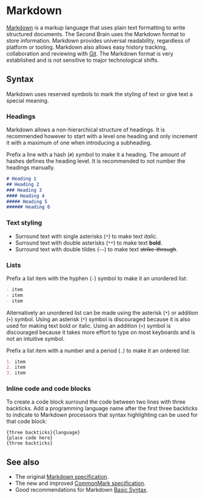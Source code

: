 # Markdown

[Markdown](https://en.wikipedia.org/wiki/Markdown) is a markup language that uses plain text formatting to write structured documents.
The Second Brain uses the Markdown format to store information.
Markdown provides universal readability, regardless of platform or tooling.
Markdown also allows easy history tracking, collaboration and reviewing with [Git](/git.md). 
The Markdown format is very established and is not sensitive to major technological shifts.

## Syntax

Markdown uses reserved symbols to mark the styling of text or give text a special meaning.

### Headings

Markdown allows a non-hierarchical structure of headings.
It is recommended however to start with a level one heading and only increment it with a maximum of one when introducing a subheading.

Prefix a line with a hash (`#`) symbol to make it a heading.
The amount of hashes defines the heading level.
It is recommended to not number the headings manually.

```md
# Heading 1
## Heading 2
### Heading 3
#### Heading 4
##### Heading 5
###### Heading 6
```

### Text styling

- Surround text with single asterisks (`*`) to make text *italic*.
- Surround text with double asterisks (`**`) to make text **bold**.
- Surround text with double tildes (`~~`) to make text ~~strike-through~~.


### Lists

Prefix a list item with the hyphen (`-`) symbol to make it an unordered list:

```md
- item
- item
- item
```

Alternatively an unordered list can be made using the asterisk (`*`) or addition (`+`) symbol.
Using an asterisk (`*`) symbol is discouraged because it is also used for making text bold or italic.
Using an addition (`+`) symbol is discouraged because it takes more effort to type on most keyboards and is not an intuitive symbol.

Prefix a list item with a number and a period (`.`) to make it an ordered list:

```md
1. item
2. item
3. item
```

### Inline code and code blocks

To create a code block surround the code between two lines with three backticks.
Add a programming language name after the first three backticks to indicate to Markdown processors that syntax highlighting can be used for that code block:

```
{three backticks}{language}
{place code here}
{three backticks}
```

## See also

- The original [Markdown specification](https://daringfireball.net/projects/markdown/).
- The new and improved [CommonMark specification](https://commonmark.org/).
- Good recommendations for Markdown [Basic Syntax](https://www.markdownguide.org/basic-syntax/).

